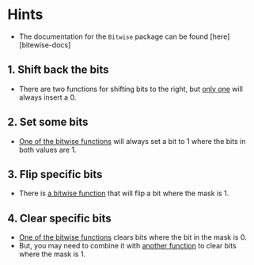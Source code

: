 # Hints

- The documentation for the `Bitwise` package can be found [here][bitewise-docs]

## 1. Shift back the bits

- There are two functions for shifting bits to the right, but [only one][bitwise-shiftRightZfBy] will always insert a 0.

## 2. Set some bits

- [One of the bitwise functions][bitwise-or] will always set a bit to 1 where the bits in both values are 1.

## 3. Flip specific bits

- There is [a bitwise function][bitwise-xor] that will flip a bit where the mask is 1.

## 4. Clear specific bits

- [One of the bitwise functions][bitwise-and] clears bits where the bit in the mask is 0.
- But, you may need to combine it with [another function][bitwise-complement] to clear bits where the mask is 1.

[bitwise-docs]: https://package.elm-lang.org/packages/elm/core/latest/Bitwise
[bitwise-shiftRightZfBy]: https://package.elm-lang.org/packages/elm/core/latest/Bitwise#shiftRightZfBy
[bitwise-or]: https://package.elm-lang.org/packages/elm/core/latest/Bitwise#or
[bitwise-xor]: https://package.elm-lang.org/packages/elm/core/latest/Bitwise#xor
[bitwise-complement]: https://package.elm-lang.org/packages/elm/core/latest/Bitwise#complement
[bitwise-and]: https://package.elm-lang.org/packages/elm/core/latest/Bitwise#and
